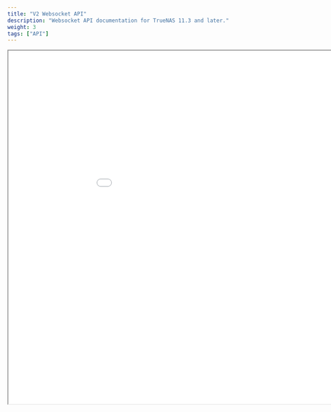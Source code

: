 ```yaml
---
title: "V2 Websocket API"
description: "Websocket API documentation for TrueNAS 11.3 and later."
weight: 3
tags: ["API"]
---
```



<iframe id="inlineFrameExample"
    title="Inline Frame Example"
    width="1000"
    height="800"
    src="../websocket_api.html">
</iframe>
